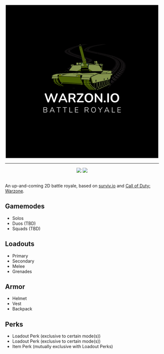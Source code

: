 <div align="center">
    <img src="./assets/img/logos/logo.png" alt="Warzon.io logo">
    <hr />
</div>

<div align="center">
    <a href="https://discord.gg/Napj5Pswtn"><img src="https://img.shields.io/badge/discord-%235865F2?style=for-the-badge&logo=discord&logoColor=white" /></a>
    <a href="mailto:warzonio@banabyte.com"><img src="https://img.shields.io/badge/email-%23EA4335?style=for-the-badge&logo=gmail&logoColor=white"></a>
</div>
<br />

An up-and-coming 2D battle royale, based on [surviv.io](https://surviv.io) and [Call of Duty: Warzone](https://www.callofduty.com/warzone).

## Gamemodes
 - Solos
 - Duos (TBD)
 - Squads (TBD)

## Loadouts
 - Primary
 - Secondary
 - Melee
 - Grenades

## Armor
 - Helmet
 - Vest
 - Backpack

## Perks
 - Loadout Perk (exclusive to certain mode(s))
 - Loadout Perk (exclusive to certain mode(s))
 - Item Perk (mutually exclusive with Loadout Perks)
